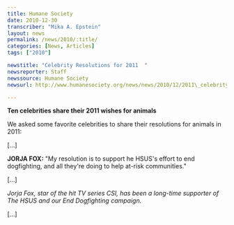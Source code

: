 ```yaml
---
title: Humane Society
date: 2010-12-30
transcriber: "Mika A. Epstein"
layout: news
permalink: /news/2010/:title/
categories: [News, Articles]
tags: ["2010"]

newstitle: "Celebrity Resolutions for 2011  "
newsreporter: Staff
newssource: Humane Society
newsurl: http://www.humanesociety.org/news/news/2010/12/2011\_celebrity\_resolutions.html

---
```


**Ten celebrities share their 2011 wishes for animals**

We asked some favorite celebrities to share their resolutions for animals in 2011:

[...]

**JORJA FOX:** "My resolution is to support he HSUS's effort to end dogfighting, and all they're doing to help at-risk communities."

[...]

*Jorja Fox, star of the hit TV series CSI, has been a long-time supporter of The HSUS and our End Dogfighting campaign.*

[...]

